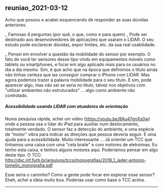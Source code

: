 ## reuniao_2021-03-12
Acho que possou e acabei esquencendo de responder as suas dúvidas anteriores.

_ Famosas 4 perguntas (por quê, o que, como e para quem)
_ Pode ser destinado aos desenvolvedores de aplicações que usaram o LIDAR. 
O seu estudo pode esclarecer dúvidas, expor limites, etc. da sua real usabilidade.

_ Pensei em envolver a questão da mobilidade do sensor por exemplo. O fato de
você ter sensores desse tipo vindo em equipamentos móveis como tablets ou
smartphones, e focar em algo aplicado mais para os usuários no dia a dia mesmo.
Sim, é que acho que na época que definimos o título ainda não tinhas certeza que
ias conseguir comprar o iPhone com LIDAR. Mas agora podemos trazer a palavra
mobilidade para o seu título. E sim, pode aparecer algo, mas não sei se seria no
título, talvez nos objetivos com "utilizar ambientes não estruturados" ... algo
como ambiente não controlado.


##### Acessibilidade usando LIDAR com atuadores de orientação
Numa pesquisa rápida, achei um vídeo (https://youtu.be/8Au47gnXs0w) onde a
pessoa usa o lidar do iPad para auxiliar num deslocamento, totalmente vendado. O
sensor faz a detecção do ambiente, e uma espécie de “motor” vibra para indicar
as direções que pessoa deveria seguir. É uma ajuda para a acessibilidade.
Muito interessante ...
Já orientei um TCC que tínhamos uma caixa com uma "cela braile" e com motores de eletroimas.
Eu tenho esta caixa, e tenhos alguns motores aqui.
Poderíamos pensar em algo deste tipo.
O TCC: http://dsc.inf.furb.br/arquivos/tccs/monografias/2019_1_jader-antonio-tomelin_monografia.pdf

Esse seria o caminho? Como a gente pode focar em explorar esse sensor?
Eheh, achei a ideia muito boa.
Poderias usar como base o TCC acima.

------------
